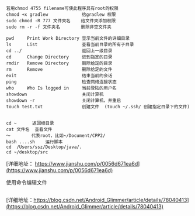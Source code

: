 
```
若用chmod 4755 filename可使此程序具有root的权限
chmod +x gradlew             给gradlew 权限
sudo chmod -R 777 文件夹名    给文件夹添加权限
sudo rm -r -f 文件夹名        删除非空文件夹

pwd     Print Work Directory 显示当前文件的详细目录
ls      List                 查看当前目录的所有子目录
cd ../                       返回上一级目录
cd      Change Directory     进到指定的目录
rmdir   Remove Directory     删除给定的目录
rm      Remove               删除给定的文件
exit                         结束当前的会话
ping                         检查网络连接状态
who     Who Is logged in     当前登陆的用户名
showdown                     关闭计算机
showdown -r                  关闭计算机，并重启
touch test.txt               创建文件  (touch ~/.ssh/ 创建指定目录下的文件) 
               
 
cd ~      返回根目录
cat 文件名  查看文件
～        代表root，比如~/Document/CPP2/
bash ....sh    运行脚本
cd  /Users/ssz/Desktop/java/. 
cd ~/desktop/src
```
[详细地址： https://www.jianshu.com/p/0056d671ea6d](https://www.jianshu.com/p/0056d671ea6d)

使用命令编辑文件
```
```
[详细地址：https://blog.csdn.net/Android_Glimmer/article/details/78040413](https://blog.csdn.net/Android_Glimmer/article/details/78040413)